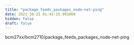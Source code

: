 ```yaml
---
title: "package_feeds_packages_node-net-ping"
date: 2021-10-31 01:43:15.991860
hidden: false
draft: false
---
```


bcm27xx/bcm2710/package_feeds_packages_node-net-ping

